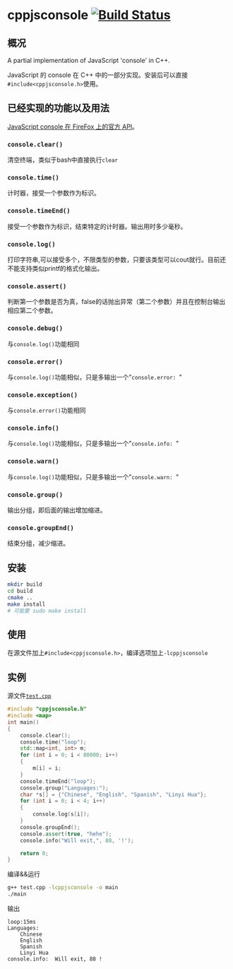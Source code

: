 # cppjsconsole [![Build Status](https://travis-ci.org/sdlyyxy/cppjsconsole.svg?branch=master)](https://travis-ci.org/sdlyyxy/cppjsconsole)

## 概况

A partial implementation of JavaScript 'console' in C++. 

JavaScript 的 console 在 C++ 中的一部分实现。安装后可以直接`#include<cppjsconsole.h>`使用。



## 已经实现的功能以及用法

[JavaScript console 在 FireFox 上的官方 API](https://developer.mozilla.org/zh-CN/docs/Web/API/Console)。

### `console.clear()`
清空终端，类似于bash中直接执行`clear`

### `console.time()`
计时器，接受一个参数作为标识。

### `console.timeEnd()`
接受一个参数作为标识，结束特定的计时器。输出用时多少毫秒。

### `console.log()`
打印字符串,可以接受多个，不限类型的参数，只要该类型可以cout就行。目前还不能支持类似printf的格式化输出。

### `console.assert()`
判断第一个参数是否为真，false的话抛出异常（第二个参数）并且在控制台输出相应第二个参数。

### `console.debug()`
与`console.log()`功能相同

### `console.error()`
与`console.log()`功能相似，只是多输出一个"`console.error: `"

### `console.exception()`
与`console.error()`功能相同

### `console.info()`
与`console.log()`功能相似，只是多输出一个"`console.info: `"

### `console.warn()`
与`console.log()`功能相似，只是多输出一个"`console.warn: `"

### `console.group()`
输出分组，即后面的输出增加缩进。

### `console.groupEnd()`
结束分组，减少缩进。

## 安装

```bash
mkdir build
cd build
cmake ..
make install
# 可能要 sudo make install
```

## 使用
在源文件加上`#include<cppjsconsole.h>`，编译选项加上`-lcppjsconsole`

## 实例

源文件[`test.cpp`](./src/test.cpp)

```cpp
#include "cppjsconsole.h"
#include <map>
int main()
{
	console.clear();
	console.time("loop");
	std::map<int, int> m;
	for (int i = 0; i < 80000; i++)
	{
		m[i] = i;
	}
	console.timeEnd("loop");
	console.group("Languages:");
	char *s[] = {"Chinese", "English", "Spanish", "Linyi Hua"};
	for (int i = 0; i < 4; i++)
	{
		console.log(s[i]);
	}
	console.groupEnd();
	console.assert(true, "hehe");
	console.info("Will exit,", 88, '!');

	return 0;
}
```

编译&&运行
```bash
g++ test.cpp -lcppjsconsole -o main
./main
```

输出
```
loop:15ms
Languages:
    Chinese
    English
    Spanish
    Linyi Hua
console.info:  Will exit, 88 !
```